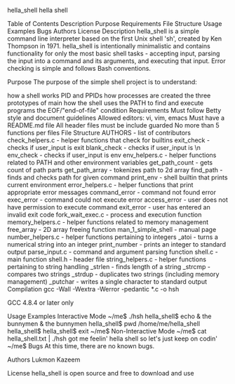 hella_shell
hella shell

Table of Contents
Description
Purpose
Requirements
File Structure
Usage
Examples
Bugs
Authors
License
Description
hella_shell is a simple command line interpreter based on the first Unix shell 'sh', created by Ken Thompson in 1971. hella_shell is intentionally minimalistic and contains functionality for only the most basic shell tasks - accepting input, parsing the input into a command and its arguments, and executing that input. Error checking is simple and follows Bash conventions.

Purpose
The purpose of the simple shell project is to understand:

how a shell works
PID and PPIDs
how processes are created
the three prototypes of main
how the shell uses the PATH to find and execute programs
the EOF/"end-of-file" condition
Requirements
Must follow Betty style and document guidelines
Allowed editors: vi, vim, emacs
Must have a README.md file
All header files must be include guarded
No more than 5 functions per files
File Structure
AUTHORS - list of contributors
check_helpers.c - helper functions that check for builtins
exit_check - checks if user_input is exit
blank_check - checks if user_input is \n
env_check - checks if user_input is env
env_helpers.c - helper functions related to PATH and other environment variables
get_path_count - gets count of path parts
get_path_array - tokenizes path to 2d array
find_path - finds and checks path for given command
print_env - shell builtin that prints current environment
error_helpers.c - helper functions that print appropriate error messages
command_error - command not found error
exec_error - command could not execute error
access_error - user does not have permission to execute command
exit_error - user has entered an invalid exit code
fork_wait_exec.c - process and execution function
memory_helpers.c - helper functions related to memory management
free_array - 2D array freeing function
man_1_simple_shell - manual page
number_helpers.c - helper functions pertaining to integers
_atoi - turns a numerical string into an integer
print_number - prints an integer to standard output
parse_input.c - command and argument parsing function
shell.c - main function
shell.h - header file
string_helpers.c - helper functions pertaining to string handling
_strlen - finds length of a string
_strcmp - compares two strings
_strdup - duplicates two strings (including memory management)
_putchar - writes a single character to standard output
Compilation
gcc -Wall -Wextra -Werror -pedantic *.c -o hsh

GCC 4.8.4 or later only

Usage Examples
Interactive Mode
~/me$ ./hsh
hella_shell$ echo & the bunnymen
& the bunnymen
hella_shell$ pwd
/home/me/hella_shell
hella_shell$
hella_shell$ exit
~/me$
Non-Interactive Mode
~/me$ cat hella_shell.txt | ./hsh
got me feelin' hella shell so let's just keep on codin'
~/me$
Bugs
At this time, there are no known bugs.

Authors
Lukmon Kazeem

License
hella_shell is open source and free to download and use
